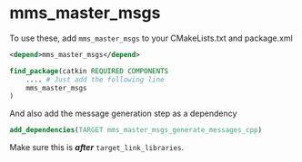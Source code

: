 # mms_master_msgs
To use these, add `mms_master_msgs` to your CMakeLists.txt and package.xml

```xml
<depend>mms_master_msgs</depend>
```

```cmake
find_package(catkin REQUIRED COMPONENTS 
    .... # Just add the following line
    mms_master_msgs
)
```

And also add the message generation step as a dependency 
```cmake
add_dependencies(TARGET mms_master_msgs_generate_messages_cpp)
```

Make sure this is _**after**_ `target_link_libraries`.